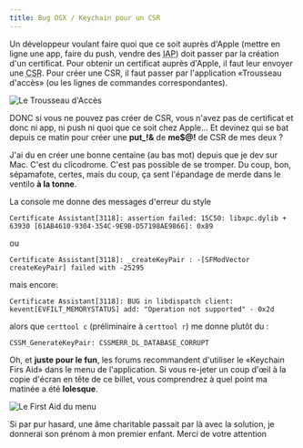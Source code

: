 ```yaml
---
title: Bug OSX / Keychain pour un CSR
---
```


Un développeur voulant faire quoi que ce soit auprès d'Apple (mettre en ligne une app, faire du push, vendre des <acronym title="In-app Purchase">IAP</acronym>) doit passer par la création d'un certificat. Pour obtenir un certificat auprès d'Apple, il faut leur envoyer une <acronym title="Certificate Signing Request">CSR</acronym>. Pour créer une CSR, il faut passer par l'application «Trousseau d'accès» (ou les lignes de commandes correspondantes).

![Le Trousseau d'Accès]({{site.baseurl}}/images/bug_osx_keychain.png)

DONC si vous ne pouvez pas créer de CSR, vous n'avez pas de certificat et donc ni app, ni push ni quoi que ce soit chez Apple... Et devinez qui se bat depuis ce matin pour créer une **put_!&** de **me$@!** de CSR de mes deux ?

J'ai du en créer une bonne centaine (au bas mot) depuis que je dev sur Mac. C'est du clicodrome. C'est pas possible de se tromper. Du coup, bon, sépamafote, certes, mais du coup, ça sent l'épandage de merde dans le ventilo **à la tonne**.

La console me donne des messages d'erreur du style

    Certificate Assistant[3118]: assertion failed: 15C50: libxpc.dylib + 63930 [61AB4610-9304-354C-9E9B-D57198AE9866]: 0x89

ou

    Certificate Assistant[3118]: _createKeyPair : -[SFModVector createKeyPair] failed with -25295

mais encore:

    Certificate Assistant[3118]: BUG in libdispatch client: kevent[EVFILT_MEMORYSTATUS] add: "Operation not supported" - 0x2d

alors que `certtool c` (préliminaire à `certtool r`) me donne plutôt du :

    CSSM_GenerateKeyPair: CSSMERR_DL_DATABASE_CORRUPT

Oh, et **juste pour le fun**, les forums recommandent d'utiliser le «Keychain Firs Aid» dans le menu de l'application. Si vous re-jeter un coup d'œil à la copie d'écran en tête de ce billet, vous comprendrez à quel point ma matinée a été **lolesque**.

![Le First Aid du menu]({{site.baseurl}}/images/bug_osx_keychain_2.jpg)


Si par pur hasard, une âme charitable passait par là avec la solution, je donnerai son prénom à mon premier enfant. Merci de votre attention
